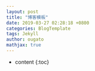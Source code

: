 ```yaml
---
layout: post
title: "博客模板"
date: 2019-03-27 02:28:18 +0800
categories: BlogTemplate
tags: Jekyll
author: ougato
mathjax: true
---
```


* content
{:toc}




